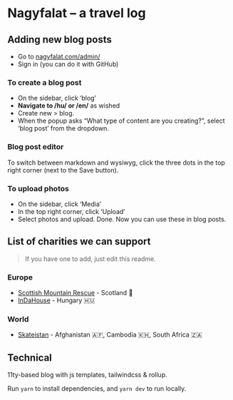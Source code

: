 # Nagyfalat – a travel log

## Adding new blog posts

- Go to [nagyfalat.com/admin/](https://nagyfalat.com/admin/)
- Sign in (you can do it with GitHub)

### To create a blog post
- On the sidebar, click ‘blog’
- **Navigate to /hu/ or /en/** as wished
- Create new > blog.
- When the popup asks “What type of content are you creating?”, select ‘blog post’ from the dropdown.

### Blog post editor
To switch between markdown and wysiwyg, click the three dots in the top right corner (next to the Save button).

### To upload photos
- On the sidebar, click ‘Media’
- In the top right corner, click ‘Upload’
- Select photos and upload. Done. Now you can use these in blog posts.

## List of charities we can support

> If you have one to add, just edit this readme.

### Europe
- [Scottish Mountain Rescue](https://www.scottishmountainrescue.org/) - Scotland 🏴󠁧󠁢󠁳󠁣󠁴󠁿 
- [InDaHouse](https://indahousehungary.hu/) - Hungary 🇭🇺 

### World
- [Skateistan](https://www.skateistan.org/) - Afghanistan 🇦🇫, Cambodia 🇰🇭, South Africa 🇿🇦 

## Technical

11ty-based blog with js templates, tailwindcss & rollup.

Run `yarn` to install dependencies, and `yarn dev` to run locally.
